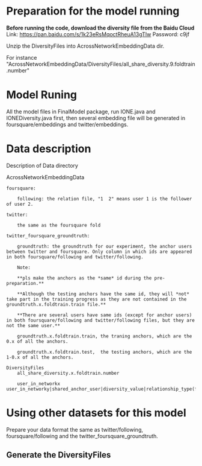 # Preparation for the model running

**Before running the code, download the diversity file from the Baidu Cloud**  
Link: https://pan.baidu.com/s/1k23eRsMqoctRheuA13gTIw Password: c9jf 

Unzip the DiversityFiles into AcrossNetworkEmbeddingData dir. 

For instance "AcrossNetworkEmbeddingData/DiversityFiles/all_share_diversity.9.foldtrain.number" 

# Model  Runing

All the model files in FinalModel package, run IONE.java and IONEDiversity.java first, then several embedding file will be generated in foursquare/embeddings and twitter/embeddings. 

# Data description

Description of Data directory

AcrossNetworkEmbeddingData

	foursquare:
	
		following: the relation file, "1  2" means user 1 is the follower of user 2.  			   			
    
	twitter:
	
		the same as the foursquare fold
		
	twitter_foursquare_groundtruth:
	
		groundtruth: the groundtruth for our experiment, the anchor users between twitter and foursquare. Only column in which ids are appeared in both foursquare/following and twitter/following. 
    
		Note: 
		
		**pls make the anchors as the *same* id during the pre-preparation.**
		
		**Although the testing anchors have the same id, they will *not* take part in the training progress as they are not contained in the groundtruth.x.foldtrain.train file.**
		
		**There are several users have same ids (except for anchor users) in both foursquare/following and twitter/following files, but they are not the same user.**
		
		groundtruth.x.foldtrain.train, the traning anchors, which are the 0.x of all the anchors.
		
		groundtruth.x.foldtrain.test,  the testing anchors, which are the 1-0.x of all the anchors.
		
	DiversityFiles
		all_share_diversity.x.foldtrain.number
		
		user_in_networkx user_in_networky|shared_anchor_user|diversity_value|relationship_type(follower/followee)

# Using other datasets for this model

Prepare your data format the same as twitter/following, foursquare/following and the twitter_foursquare_groundtruth.

## Generate the DiversityFiles





